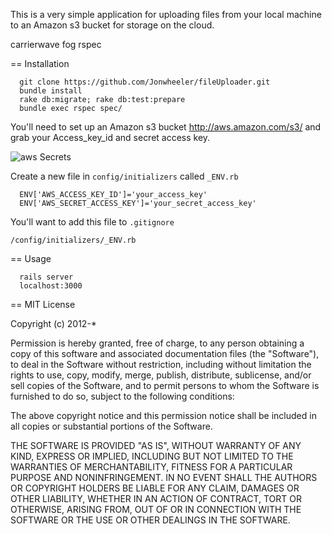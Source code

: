 This is a very simple application for uploading files from your local machine to
an Amazon s3 bucket for storage on the cloud.

carrierwave
fog
rspec

== Installation

```
  git clone https://github.com/Jonwheeler/fileUploader.git
  bundle install
  rake db:migrate; rake db:test:prepare
  bundle exec rspec spec/
```

You'll need to set up an Amazon s3 bucket http://aws.amazon.com/s3/ and grab your
Access_key_id and secret access key.

![aws Secrets](http://farm9.staticflickr.com/8446/7979894062_b382e62f17_z.jpg)

Create a new file in ```config/initializers``` called ```_ENV.rb```

```
  ENV['AWS_ACCESS_KEY_ID']='your_access_key'
  ENV['AWS_SECRET_ACCESS_KEY']='your_secret_access_key'
```
You'll want to add this file to ```.gitignore```

```/config/initializers/_ENV.rb ```

== Usage

```
  rails server
  localhost:3000
```

== MIT License

Copyright (c) 2012-*

Permission is hereby granted, free of charge, to any person obtaining a copy of this software and associated documentation files (the "Software"), to deal in the Software without restriction, including without limitation the rights to use, copy, modify, merge, publish, distribute, sublicense, and/or sell copies of the Software, and to permit persons to whom the Software is furnished to do so, subject to the following conditions:

The above copyright notice and this permission notice shall be included in all copies or substantial portions of the Software.

THE SOFTWARE IS PROVIDED "AS IS", WITHOUT WARRANTY OF ANY KIND, EXPRESS OR IMPLIED, INCLUDING BUT NOT LIMITED TO THE WARRANTIES OF MERCHANTABILITY, FITNESS FOR A PARTICULAR PURPOSE AND NONINFRINGEMENT. IN NO EVENT SHALL THE AUTHORS OR COPYRIGHT HOLDERS BE LIABLE FOR ANY CLAIM, DAMAGES OR OTHER LIABILITY, WHETHER IN AN ACTION OF CONTRACT, TORT OR OTHERWISE, ARISING FROM, OUT OF OR IN CONNECTION WITH THE SOFTWARE OR THE USE OR OTHER DEALINGS IN THE SOFTWARE.